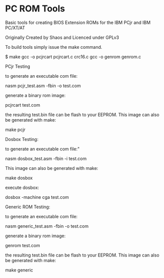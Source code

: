 # PC ROM Tools

Basic tools for creating BIOS Extension ROMs for the IBM PCjr and IBM PC/XT/AT

Originally Created by Shaos and Licenced under GPLv3

To build tools simply issue the make command.

$ make
gcc -o pcjrcart pcjrcart.c crc16.c
gcc -o genrom genrom.c


PCjr Testing

to generate an executable com file:

nasm pcjr_test.asm -fbin -o test.com

generate a binary rom image:

pcjrcart test.com

the resulting test.bin file can be flash to your EEPROM. This image can also
be generated with make:

make pcjr



Dosbox Testing:

to generate an executable com file:"

nasm dosbox_test.asm -fbin -i test.com

This image can also be generated with make:

make dosbox

execute dosbox:

dosbox -machine cga test.com


Generic ROM Testing:

to generate an executable com file:

nasm generic_test.asm -fbin -o test.com

generate a binary rom image:

genrom test.com

the resulting test.bin file can be flash to your EEPROM. This image can also
be generated with make:

make generic


